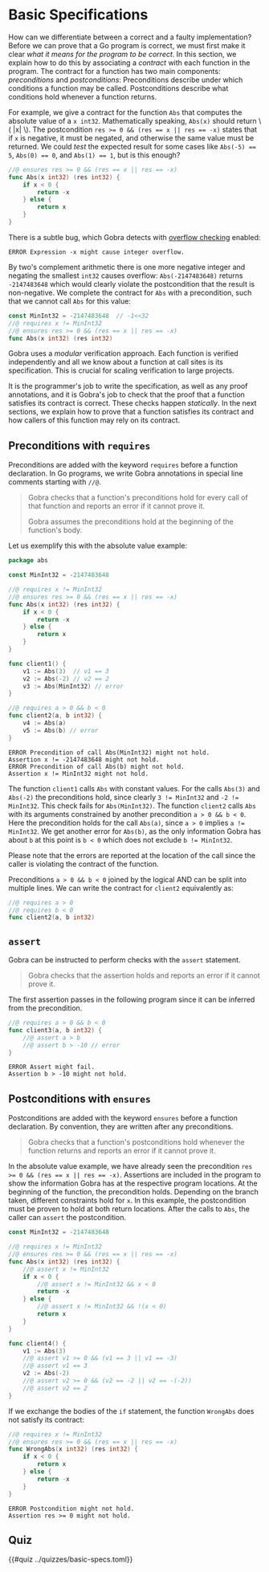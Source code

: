 # Basic Specifications
How can we differentiate between a correct and a faulty implementation?
Before we can prove that a Go program is correct, we must first make it clear _what it means for the program to be correct_.
In this section, we explain how to do this by associating a _contract_ with each function in the program.
The contract for a function has two main components: _preconditions_ and _postconditions_:
Preconditions describe under which conditions a function may be called.
Postconditions describe what conditions hold whenever a function returns.


For example, we give a contract for the function `Abs` that computes the absolute value of a `x int32`. 
Mathematically speaking, `Abs(x)` should return \\( \|x\| \\).
The postcondition `res >= 0 && (res == x || res == -x)` states
that if `x` is negative, it must be negated, and otherwise the same value must be returned.
We could _test_ the expected result for some cases like `Abs(-5) == 5`, `Abs(0) == 0`, and `Abs(1) == 1`, but is this enough?
``` go
//@ ensures res >= 0 && (res == x || res == -x)
func Abs(x int32) (res int32) {
    if x < 0 {
        return -x
    } else {
        return x
    }
}
```
There is a subtle bug, which Gobra detects with [overflow checking](./overflow.md) enabled:
``` text
ERROR Expression -x might cause integer overflow.
```

By two's complement arithmetic there is one more negative integer and negating the smallest `int32` causes overflow: `Abs(-2147483648)` returns `-2147483648` which would clearly violate the postcondition that the result is non-negative.
We complete the contract for `Abs` with a precondition, such that we cannot call `Abs` for this value:
``` go
const MinInt32 = -2147483648  // -1<<32
//@ requires x != MinInt32
//@ ensures res >= 0 && (res == x || res == -x)
func Abs(x int32) (res int32)
```


Gobra uses a _modular_ verification approach.
Each function is verified independently and all we know about a function at call sites is its specification.
This is crucial for scaling verification to large projects.

It is the programmer's job to write the specification, as well as any proof annotations, and it is Gobra's job to check that the proof that a function satisfies its contract is correct.
These checks happen _statically_.
In the next sections, we explain how to prove that a function satisfies its contract and how callers of this function may rely on its contract.


## Preconditions with `requires`
Preconditions are added with the keyword `requires` before a function declaration.
In Go programs, we write Gobra annotations in special line comments starting with `//@`.

> Gobra checks that a function's preconditions hold for every call of that function and reports an error if it cannot prove it.
>
> Gobra assumes the preconditions hold at the beginning of the function's body.

Let us exemplify this with the absolute value example:
```go
package abs

const MinInt32 = -2147483648

//@ requires x != MinInt32
//@ ensures res >= 0 && (res == x || res == -x)
func Abs(x int32) (res int32) {
    if x < 0 {
        return -x
    } else {
        return x
    }
}

func client1() {
    v1 := Abs(3)  // v1 == 3
    v2 := Abs(-2) // v2 == 2
    v3 := Abs(MinInt32) // error
}

//@ requires a > 0 && b < 0
func client2(a, b int32) {
    v4 := Abs(a)
    v5 := Abs(b) // error
}
```
``` text
ERROR Precondition of call Abs(MinInt32) might not hold. 
Assertion x != -2147483648 might not hold.
ERROR Precondition of call Abs(b) might not hold. 
Assertion x != MinInt32 might not hold.
```

The function `client1` calls `Abs` with constant values.
For the calls `Abs(3)` and `Abs(-2)` the preconditions hold, since clearly `3 != MinInt32` and `-2 != MinInt32`.
This check fails for `Abs(MinInt32)`.
The function `client2` calls `Abs` with its arguments constrained by another precondition `a > 0 && b < 0`.
Here the precondition holds for the call `Abs(a)`, since `a > 0` implies `a != MinInt32`.
We get another error for `Abs(b)`, as the only information Gobra has about `b` at this point is `b < 0` which does not exclude `b != MinInt32`.


Please note that the errors are reported at the location of the call since the caller is violating the contract of the function.


Preconditions `a > 0 && b < 0` joined by the logical AND can be split into multiple lines.
We can write the contract for `client2` equivalently as:
```go
//@ requires a > 0
//@ requires b < 0
func client2(a, b int32)
```

## `assert`
Gobra can be instructed to perform checks with the `assert` statement.

> Gobra checks that the assertion holds and reports an error if it cannot prove it.

The first assertion passes in the following program since it can be inferred from the precondition.
```go
//@ requires a > 0 && b < 0
func client3(a, b int32) {
    //@ assert a > b
    //@ assert b > -10 // error
}
```
``` text
ERROR Assert might fail. 
Assertion b > -10 might not hold.
```

## Postconditions with `ensures`

Postconditions are added with the keyword `ensures` before a function declaration.
By convention, they are written after any preconditions.

> Gobra checks that a function's postconditions hold whenever the function returns and reports an error if it cannot prove it.

In the absolute value example, we have already seen the precondition `res >= 0 && (res == x || res == -x)`.
Assertions are included in the program to show the information Gobra has at the respective program locations.
At the beginning of the function, the precondition holds.
Depending on the branch taken, different constraints hold for `x`.
In this example, the postcondition must be proven to hold at both return locations.
After the calls to `Abs`, the caller can `assert` the postcondition.
```go
const MinInt32 = -2147483648

//@ requires x != MinInt32
//@ ensures res >= 0 && (res == x || res == -x)
func Abs(x int32) (res int32) {
    //@ assert x != MinInt32
    if x < 0 {
        //@ assert x != MinInt32 && x < 0
        return -x
    } else {
        //@ assert x != MinInt32 && !(x < 0)
        return x
    }
}

func client4() {
    v1 := Abs(3)
    //@ assert v1 >= 0 && (v1 == 3 || v1 == -3)
    //@ assert v1 == 3
    v2 := Abs(-2)
    //@ assert v2 >= 0 && (v2 == -2 || v2 == -(-2))
    //@ assert v2 == 2
}
```


If we exchange the bodies of the `if` statement, the function `WrongAbs` does not satisfy its contract:
``` go
//@ requires x != MinInt32
//@ ensures res >= 0 && (res == x || res == -x)
func WrongAbs(x int32) (res int32) {
    if x < 0 {
        return x
    } else {
        return -x
    }
}
```
``` text
ERROR Postcondition might not hold. 
Assertion res >= 0 might not hold.
```

## Quiz
{{#quiz ../quizzes/basic-specs.toml}}

